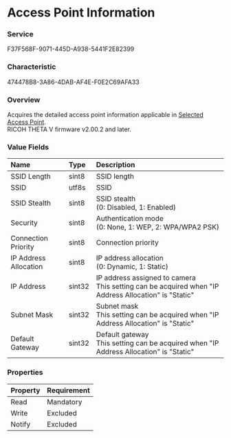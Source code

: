 # Access Point Information

### Service

F37F568F-9071-445D-A938-5441F2E82399

### Characteristic

474478B8-3A86-4DAB-AF4E-F0E2C69AFA33

### Overview

Acquires the detailed access point information applicable in [Selected Access Point](selected_access_point.md).  
 RICOH THETA V firmware v2.00.2 and later.

### Value Fields

| Name | Type | Description |
|:--|:--|:--|
| SSID Length | sint8 | SSID length |
| SSID | utf8s | SSID |
| SSID Stealth | sint8 | SSID stealth<br>(0: Disabled, 1: Enabled) |
| Security | sint8 | Authentication mode<br>(0: None, 1: WEP, 2: WPA/WPA2 PSK) |
| Connection Priority | sint8 | Connection priority |
| IP Address Allocation | sint8 | IP address allocation<br>(0: Dynamic, 1: Static) |
| IP Address | sint32 | IP address assigned to camera<br>This setting can be acquired when "IP Address Allocation" is "Static" |
| Subnet Mask | sint32 | Subnet mask<br>This setting can be acquired when "IP Address Allocation" is "Static" |
| Default Gateway | sint32 | Default gateway<br>This setting can be acquired when "IP Address Allocation" is "Static" |

### Properties

| Property | Requirement |
|:--|:--|
| Read | Mandatory |
| Write | Excluded |
| Notify | Excluded |
